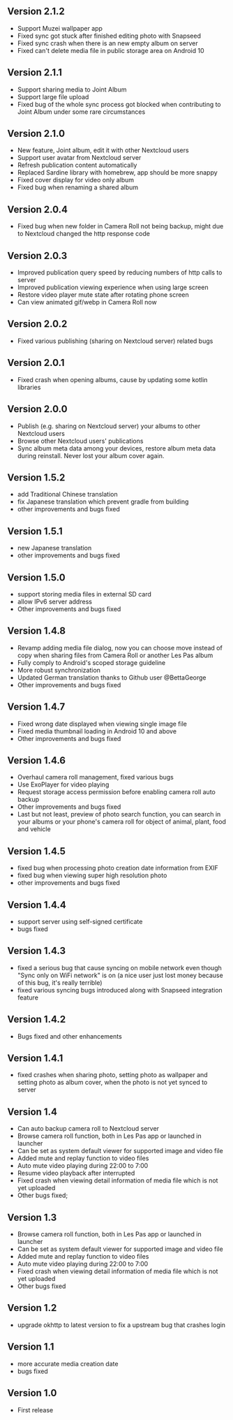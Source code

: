 ## Version 2.1.2
* Support Muzei wallpaper app
* Fixed sync got stuck after finished editing photo with Snapseed
* Fixed sync crash when there is an new empty album on server
* Fixed can't delete media file in public storage area on Android 10

## Version 2.1.1
* Support sharing media to Joint Album
* Support large file upload
* Fixed bug of the whole sync process got blocked when contributing to Joint Album under some rare circumstances
 
## Version 2.1.0
* New feature, Joint album, edit it with other Nextcloud users
* Support user avatar from Nextcloud server
* Refresh publication content automatically
* Replaced Sardine library with homebrew, app should be more snappy
* Fixed cover display for video only album
* Fixed bug when renaming a shared album


## Version 2.0.4
* Fixed bug when new folder in Camera Roll not being backup, might due to Nextcloud changed the http response code

## Version 2.0.3
* Improved publication query speed by reducing numbers of http calls to server
* Improved publication viewing experience when using large screen
* Restore video player mute state after rotating phone screen
* Can view animated gif/webp in Camera Roll now

## Version 2.0.2
* Fixed various publishing (sharing on Nextcloud server) related bugs

## Version 2.0.1
* Fixed crash when opening albums, cause by updating some kotlin libraries

## Version 2.0.0
* Publish (e.g. sharing on Nextcloud server) your albums to other Nextcloud users
* Browse other Nextcloud users' publications
* Sync album meta data among your devices, restore album meta data during reinstall. Never lost your album cover again.

## Version 1.5.2
* add Traditional Chinese translation
* fix Japanese translation which prevent gradle from building
* other improvements and bugs fixed

## Version 1.5.1
* new Japanese translation
* other improvements and bugs fixed

## Version 1.5.0
* support storing media files in external SD card
* allow IPv6 server address
* Other improvements and bugs fixed

## Version 1.4.8
* Revamp adding media file dialog, now you can choose move instead of copy when sharing files from Camera Roll or another Les Pas album
* Fully comply to Android's scoped storage guideline
* More robust synchronization
* Updated German translation thanks to Github user @BettaGeorge
* Other improvements and bugs fixed

## Version 1.4.7
* Fixed wrong date displayed when viewing single image file
* Fixed media thumbnail loading in Android 10 and above
* Other improvements and bugs fixed

## Version 1.4.6
* Overhaul camera roll management, fixed various bugs
* Use ExoPlayer for video playing
* Request storage access permission before enabling camera roll auto backup
* Other improvements and bugs fixed
* Last but not least, preview of photo search function, you can search in your albums or your phone's camera roll for object of animal, plant, food and vehicle

## Version 1.4.5
* fixed bug when processing photo creation date information from EXIF
* fixed bug when viewing super high resolution photo
* other improvements and bugs fixed

## Version 1.4.4
* support server using self-signed certificate
* bugs fixed

## Version 1.4.3
* fixed a serious bug that cause syncing on mobile network even though "Sync only on WiFi network" is on (a nice user just lost money because of this bug, it's really terrible)
* fixed various syncing bugs introduced along with Snapseed integration feature

## Version 1.4.2
* Bugs fixed and other enhancements

## Version 1.4.1
* fixed crashes when sharing photo, setting photo as wallpaper and setting photo as album cover, when the photo is not yet synced to server

## Version 1.4
* Can auto backup camera roll to Nextcloud server
* Browse camera roll function, both in Les Pas app or launched in launcher
* Can be set as system default viewer for supported image and video file
* Added mute and replay function to video files
* Auto mute video playing during 22:00 to 7:00
* Resume video playback after interrupted
* Fixed crash when viewing detail information of media file which is not yet uploaded
* Other bugs fixed;

## Version 1.3
* Browse camera roll function, both in Les Pas app or launched in launcher
* Can be set as system default viewer for supported image and video file
* Added mute and replay function to video files
* Auto mute video playing during 22:00 to 7:00
* Fixed crash when viewing detail information of media file which is not yet uploaded
* Other bugs fixed

## Version 1.2
* upgrade okhttp to latest version to fix a upstream bug that crashes login

## Version 1.1
* more accurate media creation date
* bugs fixed

## Version 1.0
* First release
